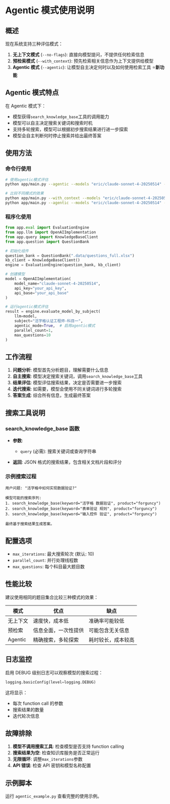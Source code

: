 # Agentic 模式使用说明

## 概述

现在系统支持三种评估模式：

1. **无上下文模式** (`--no-flags`): 直接向模型提问，不提供任何检索信息
2. **预检索模式** (`--with_context`): 预先检索相关信息作为上下文提供给模型
3. **Agentic 模式** (`--agentic`): 让模型自主决定何时以及如何使用检索工具 ⭐️**新功能**

## Agentic 模式特点

在 Agentic 模式下：

-   模型获得`search_knowledge_base`工具的调用能力
-   模型可以自主决定搜索关键词和搜索时机
-   支持多轮搜索，模型可以根据初步搜索结果进行进一步探索
-   模型会自主判断何时停止搜索并给出最终答案

## 使用方法

### 命令行使用

```bash
# 使用agentic模式评估
python app/main.py --agentic --models "eric/claude-sonnet-4-20250514" --max_questions 10

# 比较不同模式的效果
python app/main.py --with_context --models "eric/claude-sonnet-4-20250514" --max_questions 10
python app/main.py --agentic --models "eric/claude-sonnet-4-20250514" --max_questions 10
```

### 程序化使用

```python
from app.eval import EvaluationEngine
from app.llm import OpenAIImplementation
from app.query import KnowledgeBaseClient
from app.question import QuestionBank

# 初始化组件
question_bank = QuestionBank(".data/questions_full.xlsx")
kb_client = KnowledgeBaseClient()
engine = EvaluationEngine(question_bank, kb_client)

# 创建模型
model = OpenAIImplementation(
    model_name="claude-sonnet-4-20250514",
    api_key="your_api_key",
    api_base="your_api_base"
)

# 运行agentic模式评估
result = engine.evaluate_model_by_subject(
    llm=model,
    subject="活字格认证工程师-科目一",
    agentic_mode=True,  # 启用agentic模式
    parallel_count=1,
    max_questions=10
)
```

## 工作流程

1. **问题分析**: 模型首先分析题目，理解需要什么信息
2. **自主搜索**: 模型决定搜索关键词，调用`search_knowledge_base`工具
3. **结果评估**: 模型评估搜索结果，决定是否需要进一步搜索
4. **迭代搜索**: 如需要，模型会使用不同关键词进行多轮搜索
5. **答案生成**: 综合所有信息，生成最终答案

## 搜索工具说明

### search_knowledge_base 函数

-   **参数**:

    -   `query` (必需): 搜索关键词或查询字符串

-   **返回**: JSON 格式的搜索结果，包含相关文档片段和评分

### 示例搜索过程

```
用户问题: "活字格中如何实现数据验证?"

模型可能的搜索序列:
1. search_knowledge_base(keyword="活字格 数据验证", product="forguncy")
2. search_knowledge_base(keyword="表单验证 规则", product="forguncy")
3. search_knowledge_base(keyword="输入控件 验证", product="forguncy")

最终基于搜索结果生成答案。
```

## 配置选项

-   `max_iterations`: 最大搜索轮次 (默认: 10)
-   `parallel_count`: 并行处理线程数
-   `max_questions`: 每个科目最大题目数

## 性能比较

建议使用相同的题目集合比较三种模式的效果：

| 模式     | 优点                 | 缺点               |
| -------- | -------------------- | ------------------ |
| 无上下文 | 速度快，成本低       | 准确率可能较低     |
| 预检索   | 信息全面，一次性提供 | 可能包含无关信息   |
| Agentic  | 精确搜索，多轮探索   | 耗时较长，成本较高 |

## 日志监控

启用 DEBUG 级别日志可以观察模型的搜索过程：

```python
logging.basicConfig(level=logging.DEBUG)
```

这将显示：

-   每次 function call 的参数
-   搜索结果的数量
-   迭代轮次信息

## 故障排除

1. **模型不调用搜索工具**: 检查模型是否支持 function calling
2. **搜索结果为空**: 检查知识库服务是否正常运行
3. **无限循环**: 调整`max_iterations`参数
4. **API 错误**: 检查 API 密钥和模型名称配置

## 示例脚本

运行 `agentic_example.py` 查看完整的使用示例。
